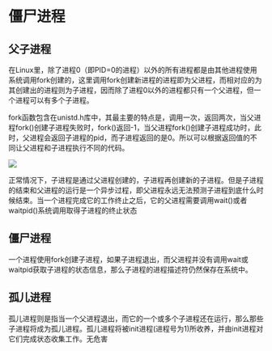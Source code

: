 # 僵尸进程



## 父子进程

在Linux里，除了进程0（即PID=0的进程）以外的所有进程都是由其他进程使用系统调用fork创建的，这里调用fork创建新进程的进程即为父进程，而相对应的为其创建出的进程则为子进程，因而除了进程0以外的进程都只有一个父进程，但一个进程可以有多个子进程。

fork函数包含在unistd.h库中，其最主要的特点是，调用一次，返回两次，当父进程fork()创建子进程失败时，fork()返回-1，当父进程fork()创建子进程成功时，此时，父进程会返回子进程的pid，而子进程返回的是0。所以可以根据返回值的不同让父进程和子进程执行不同的代码。

![](http://emall-t.oss-cn-hangzhou.aliyuncs.com/blog/2020-07-06-044606.jpg)



正常情况下，子进程是通过父进程创建的，子进程再创建新的子进程。但是子进程的结束和父进程的运行是一个异步过程，即父进程永远无法预测子进程到底什么时候结束。当一个进程完成它的工作终止之后，它的父进程需要调用wait()或者waitpid()系统调用取得子进程的终止状态

## 僵尸进程

一个进程使用fork创建子进程，如果子进程退出，而父进程并没有调用wait或waitpid获取子进程的状态信息，那么子进程的进程描述符仍然保存在系统中。

## 孤儿进程

孤儿进程则是指当一个父进程退出，而它的一个或多个子进程还在运行，那么那些子进程将成为孤儿进程。孤儿进程将被init进程(进程号为1)所收养，并由init进程对它们完成状态收集工作。无危害

